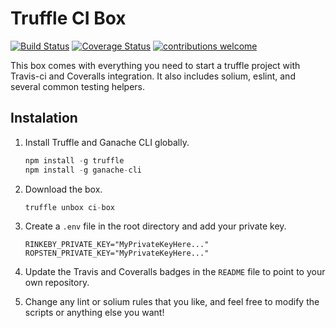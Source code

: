 # Truffle CI Box

<div>

[![Build Status](https://travis-ci.org/NFhbar/truffle-ci-box.svg?branch=master)](https://travis-ci.org/NFhbar/truffle-ci-box)
[![Coverage Status](https://coveralls.io/repos/github/NFhbar/truffle-ci-box/badge.svg?branch=master)](https://coveralls.io/github/NFhbar/truffle-ci-box-faucet?branch=master)
[![contributions welcome](https://img.shields.io/badge/contributions-welcome-brightgreen.svg?style=flat)](https://github.com/NFhbar/truffle-ci-box/pulls)

</div>

This box comes with everything you need to start a truffle project with Travis-ci and Coveralls integration. It also includes solium, eslint, and several common testing helpers.

## Instalation

1. Install Truffle and Ganache CLI globally.
    ```javascript
    npm install -g truffle
    npm install -g ganache-cli
    ```
2. Download the box.
    ```javascript
    truffle unbox ci-box
    ```
3. Create a `.env` file in the root directory and add your private key.
    ```
    RINKEBY_PRIVATE_KEY="MyPrivateKeyHere..."
    ROPSTEN_PRIVATE_KEY="MyPrivateKeyHere..."
    ```
4. Update the Travis and Coveralls badges in the `README` file to point to your own repository.

5. Change any lint or solium rules that you like, and feel free to modify the scripts or anything else you want!
